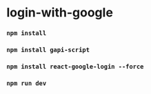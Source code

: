 # login-with-google

### `npm install`

### `npm install gapi-script`

### `npm install react-google-login --force`

### `npm run dev`
